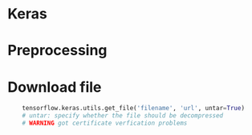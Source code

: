 # Keras
# Preprocessing
# Download file
```python
    tensorflow.keras.utils.get_file('filename', 'url', untar=True)
    # untar: specify whether the file should be decompressed
    # WARNING got certificate verfication problems
```
